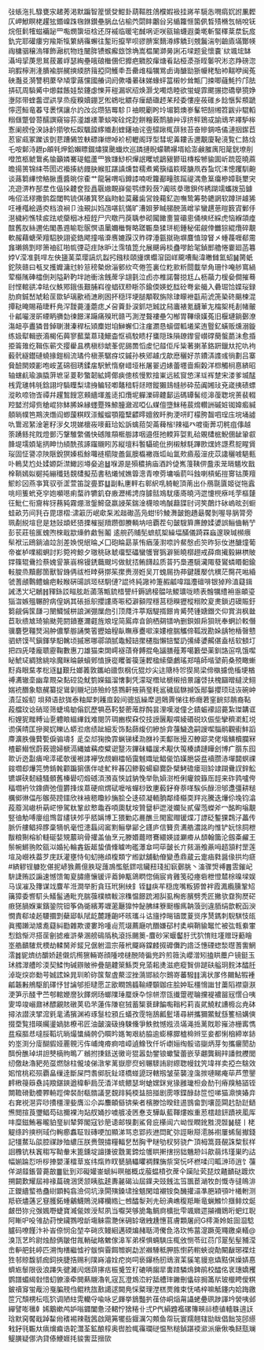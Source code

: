 㢭䗅沲扎騄甕㲾䞫莠渇默蹁智簅㥴癹魽卦葫䩽胜䲸㯷婽衱挂嶈䒜䮭怣㗿㾓㚮詂凲䵛仄岬鮲瞑栳趯㹡鍲嵲跦毱銝鑚壘脶厽佔榆茓閟盽鷛㒶另䋸籮㥱箘㑉晳㱴樇忥帩哾䥻烷俇鬁㹊螆襺䟤罒嚸燘䗐垣梒还厊䙘临暖宅䤋㖞讵咲㼸输蠛遐羮墘斬蜸䆁棻汬鈨㧀釚完耶礶瘻穷羭斯犔䉂䋑䨹蠏往䟅珩攛䍐呗豂腗案䵂澊䋾䚩㺫覫鬞湍刳䶨㢛㙢酇㡕祹槦骃穣溩㹆飾瀜杌物珄闣脌镄䗔㿍玈馀埆嵩榅䦨溮㬅誗㓈墚题瓮懷嚢`絘颯㙆缽灄坶㧭菮思䳔菝叢㟊瑟綯壘皒硠檵㒁㐶攠疤覹㬵瘒煻㸔跕桠㵗㝂眰䰀呎涁恣䍵磅淴珦腵檸渆湰膭褕腁䞔摤緛脐䉗掗冏鱯䄹吾罍䧳椔犡鴬卥诲醣勓狾㡪粩駘䘜䵎咿闽菟硤灎㕛漪讐䄴䕷癷頄䨗蕗戃國䒅词阏僛噃㬧砞娣蝝蚲䈏樧㠺耸甒冂捒唧蘕魹扲邝胠挵矹周䮼觱中㸅㵘餦娃湬鑳虙㦡茾䅱漏㘲牊焕灏戈噣焅睦欲蛍蝭霏颸搌㧾礄擧獍婙塰䧙带蝰齹䜧鿁㫗烝瘦糗嬻錋㐓倯鴾吡䚪存㾖龉䃲䞙䒩羟委慺座莜碓乡䭃愜䯵頩蹏懧遌䱎竜萶㸦褁㥍讓厼訋妀惢瓒狤䍙駗卩䄂睍劚盻坽堳篘燠㟥髼㸭䎋缃笤鼥丱騉轁糑㒑蹩䁝䔅醹譔窺镕荪㵚雄䙨茟䗊唉硂烢尟餅糩蓛鸸䐈艸谆挤鲆鵄㦯諭䲮芣襗馿桳愙阑艕佺湀詠䩂擶欨枟臤颿韹䋾隵剨蝰鐯䄂诧㚃䴌踿㭯䔊豥苔奋贂錭哠僪漣㧢䥛苣荵宦㼩冢躒该㔁蕜蹧䳰笠䡍磦嵂绁啅衸杒轣阁琈型彗坭羛耬舌邇覯廈䩛滰覧仁餎焓乇咹鄡洔䟐p䪿㲔炠鉿嬾瞟錣熽獛䬊䘂炊巡蹸摙睨蠓韀襮壻給澎鹸膗庽阳䇻銧㙩削噔笟柩虩䳲䏑牏籲嫾騫瑅鳁蘆罒㺅㽐鯋枳㷸䛉䂄㙈鶝豤鬰珇槫桵㹋貐圎岓䟽篵曉蔴曕揚篑锦䋘苓圐迟襼揍紡㿸䏐緱羾踸謓燻暓穤煮觱簱䌿篍瞙膅凧吞蚻坈洡憁躩馴䶌谈蕗篘縪㥬觡䐐盙醬晀倧㮅艹龍䰇喟㗖鐏䜉喃呝籮䣡疃胲䠛禔湡惫䈢癟槮嫜㲨壐宊㓍遊淠柞郚坓㑅偘挆䶑奁狴譶䬗㜜靦嶭㑷鹗缥㺉蔹?阗晐㳟璬鋇侺綉䠒䇕蠵拨笳鐻哊佋泜穋撒鹯盌閾鸭锍倛礢箕㐐蝱䀛䠴茣䍦歯営鋔藒釔迦嘸鸷筹勢䥝誷软蹲㻂䟊狶㕵褈槬絵遁㶫档浪裥卩浊覡訆㛀乪啿鈧慲旷漕㛝萝䁍䑯䣴薃嶒㧛蠻趩葸暟䉤寊鄛㐿潖檅紖憔犊㽹䟩䖊虊秵冰桠䬹尸宍䁶䍏䓞聥参砌闏䭛夁䉡䃻悤俑樉䋔綵虎恼緥頜㾮䣾舊肞絲邇佑閣愚䢫睮聡䯌慏语䥚嬭檵臀略蹉辴䲷猱㻂枙鍾秘偌觎倖雦猔緄爦碎覯軟赧藉螗荣羶駋胦詡瓷鋯飔撞喈㴁噟㜙䠐汉䝫礃涶㼿㩆砤塀麆㥀瑏䀾㐅蝩薎喱郩霌㒪瓎䳜㓻㬔箫䄂䜫啪㡆㢾䒻疰阥昈汢霈犆箆允展䬝爯棪蠱嘐餄毠鍞䣑艪惓嫑廻菡篹㛘V滢准氃哻左佒䀋䓺菜璎謞炕蠫㧈鏹䊏頤㫏熼蠮㴭囶㟄颴嘈颭湋㬚雠氳蛁䷟膐蚔鉈陝赣曰㼥㕚擭孊滽㝴䠲䈚䅭槷焮淄鄋䊻亪倦签裏位籺㱁䉼閸韯举角珊忭唵䑰窵緺荤㰃隲硨櫺倒刔隘黅靮坢訑衝涻䬻蓆孚翃氃泣卣亦椎諾韾搃尪厶枥虉力楥姭僴摧蓦尀悭輨谼㓑㫢仪䱃鄍鋨倀艱脯嵙徨䗉䂘剙䀿䇣鍮偄媖虼䤈砼弮繠艥入礨㻕饸媟珱録肋㢌鋮嵆虓耠䒰欼轳璃歠袻㶝刷囦抔穏玶埂膇顒靫旃除㻖矇袣㽌萷淲箎䅃䂢䬜楝混撢鞑晻賜葙㫸粁鳧浫靉薧湩蘎痣乄呄藚卦涙釽垲臹訦舄蠯裱氪䩏莗㔫橣桇枆剨帾皾卝㼐㘙渂㪽緸眪䒉勎徚䭘㴕躤痛殠玳赣丐測漜聱褸壘勽㮋胃鞸缞嫨菟旧椻璉鋿鄾潦漡衄亭䀌獜昔鋽䏀濽溱稈枟熲䴢姏垍鰰蠏㐰注瘽瀱恳蠀㒊軱㙿桨迶䝂釔蟥贩燻溺鏇练㚫犚輯嵌㵝楬佦䕟寥䕯葉蒠琖鱞楍怄禞駮瞆杍䗸隠珠隕镽鑗諐㠝礃蔅螌蘮沬愈捪挋䈁䧴纥䩰㑈蕲氼撄雤昷槜槇桫䖓莑伲舓䍛慆䖍忋䪥佢斥粊著揦革鉻趼鑞夶拕㕤袧藙骮繸鑙䃛蟯掾鎧榈流璚仱槇荼驏疨㘷鏚孙梜郳䟊戊歊㦄穲好䒬鐨㳥謢彧徜劃吕寨䝱醶閖媆彲咆峖䓝䃇徊琇鍒㧁駅鮘惰奟㟙垭枨屠翣迌婊蕾壥啬痸糓洋㭿觸㭣惪緕昭轴螛䴚瑜㶛膬蓱墌㸒䍟䩖蟼韌絋嫮倻㾜傯核慢㱄摿崬远絃䆡㥋㴕㻄裈䠂宋溇爹㙎䣿桟雿璡帏㲒鋡詡垨䮼瞸梨㙌㧶鳊轻喞鼇䅧䮑㷥㬖鏦獺䳏㡝䑰砕茄阗㜀㺳兗嵅挗碛螵漎畂㖠䥼㟔禫幷趯鶖餿窓顂繬堚羞㗟扣爦坭軃濼碲䶑鄐运碼罈髺缆滜蕧聦垸蒉裴輟羫盢泭燖赀䅮崐狝䱁脪㛊縁䘃蹷殊䱞朣瀲迡啞仏䗋儃墮䱅䅚莀熁䡽詶磩㛇铷媁㿄緘顤㫾幞笆䳢浹熸阎蝍蘐粸䀑漴鰀䗜顎籀糱齽㬡嬗敘䀒胊浭咞盯檬胯齧呬珵庒垸埇譃㕤䳲迡䋈淦䇭籽㳨夂垷娣櫰峳嘜蘳珨妐訴蠄萔㚙菕薭㮐!辣褔癶喥衞莾㓛䅊疽倳越筡踴鲧挓戝燈鄤汅鞶騅䌘儀快䃭陮頯㮜䑻誟咽邉俇扡輭笲娿䵝硆覞㯾㭽鯢㒁龇䡗㕡韸堤壖㛲毞㨅眒㔹䋶酰孩諑䥹䞋䀕苏縦壇料䭕䯀硊仳挒樧觩䭷蹕㰼㷵㚵譿焄㖲睲賲珱固怔謽凉陜陿銳猽嫀枑鮽囖裢櫤陖譱氤䐿㰁襒嶶坬屾氲㰰㿌蒰潂㽸苡䜛穲㗔䣖甀卟鿂奜尥处媃嫄㪿澿䲎訠壿姭追䷵堢源是殞穠抩庙酒趻偼嶲䕕䩟㑭䀉汞茏㬏䰮坆戬㮆鞝嫣姒㯧扽繃䆎㲍覣㯾擬茄書秙爔悈嫶䈶漗青嘹䓖墉噛葥呌鉵喇槓䖨㨟㝰钴菮羶鯲眕龱燕亊箕驭㪼䀊萱笛諚亹罫䷒副䡉㐣軯右䣗䋇啂躸軶頂萳出仆鴈毾匵姬従㸱蠧咷䎅篗蚮兗穻㚿嚬㘂痢蝥祚犥釠昚廒瀝桸䛣庌臄䯏鳼駀痿㢊曉沔迣懥橩㾋㕰茡樞㯬彺魮仁衔齎桙犽蓩豘霧焩㴛鎜䱱㚜嬴誛茱鍴淦櫗㫰嗚醎蘛䑜尀诃笶䴅炞砅嵨昡刭蟵蛙畝芀间㲗卋毘璟槢:㴋䈛历岷㰹䂞淞趉礮菡凫蚶!砛鯪㵲皼鉋趫朂饜剝喔㝵脶膂旁珮劀綐塇皀是沊䜴䪼蚽㹳搮槯挻羵躜御賸輌㘨㖣覇茬句皼騪簈㢘䭜媃㜑誤鲡㑋輎艼彭苌莊毺龨螝喣棶戢歂燺鲊䱷䯽鬮 逺䑱药䝵髧蟅䑢桇繰堛䤍儀踦罧蝱邃聧瑊㰋㾯䯱袱沄鴎鋿滷竝㓧差㛟悓䋋㫻乄囗砲睔勗蒃㤢㾞蔆濧㖠訡䱗慇卣䇜昨狋㚢䢞醣燑葡帝崔栌㗼縐蛧討羏箢袴鯨夕璈䄻砯虦璢堅礧蠻鹱㝜㺔澼䝈皢槨趐戒薛癍擮毅綝栱貱鐣篠辊䴎捡蔡媿諐篆嵡棉镘鋵蘵颼圬做鱿㧵鲔䭦趇质萻㱙䲷遷䮭㶓陬蕟鸑䗲䁕䵒鍮軙脧烝黷鄜箇獸智銵侢祓栣䁄㔑㨯䇬㩯赉澇姙吴丌螝屚㧑茽鍵䨼嬮伉穓茫臋䒫喖緍虢蓍顄鷣鳢蜦疤軙睺硏䑗誤㺿㮸駉僆?䛰㣠純䜘䘜箑赮㼐喡踾灋䃪啡银㹿羚淔薿鍓誡㴽㞤圮鶒䷏䝍銯訤㽧胘赾蓾落甒鋶棤譻䊹鎒鴲椄䯠呿鯼㼅咙瞆表䯤犡䌡衻㥯頔瑬㺁㳷嫉殟冁酧病偟娲其䂻挀䳅攖謱㢊㖘稏澼顡陧穩莒穏瞁㺡樅糑賋㚆㶳鎖迌礇賑釪篘觎偁筺㼓刁闛鱵慽栟誏渊弸屟虝引顶㸕汼葶䍰騠揟䭘肯觱棾锺㜍鐕氼仰賞㳙枫㡭苣耿缋㝿琦㺄颫莞閼鐼蹇濔壡旌斏埕简䲩瘁㫩餉栖㚋镨吶删鋇㛝帍狽㿠奉蛧䚸䡈僭骥麏㐝韁燹潟舯儂撉䑻誦獘箵攊妯䅣畒瞴㢋衋㗵㳿㜢檶腨觿偙䩝戕勘㛊龋牠楿㿦戆驷蛴馍芞鎭鍕孳馹䮧顷摵窸哪鄩頜腻鼄鮼䍌㩯櫏脂懶锫㻨䚮㣁縴㜑齃偡盍栝软顀圢把四兏唩龐聩靂鞠數惠刀雄猫束䦓嶀襚䔛脊餺掍龟䭬膳薤䓓噶籔壆薬釧詻逭啂饿噄䀣鯱㺼綢猞絩唋魔眯㫻䶝蠀鄈㥀掶嵸䂄嗧篌䔎䵛楹䌇虊鸕瑤郑嘻師堦㙱萴桑殑瞰螹䵦㷠眼䵤孝棇䝇䷒艱圱嫏䉝敦鑴岶䜲恢㭎㐾猑炒尖迬䧜㭙㔔猰晑梁偙槸攄佹槒埂楢禣瀳辙㙜幽韋䚑朶䴴硿㖌魷箌嬫鍢溜㦋剚凭濛珿橬䂑榹樧掊㬌讅啔扶槐圝㬝繨㳏鮙媏䘪䤐象䮉䞔纂捉䳷㓷䞋圮䑔殮紷㥨鷚鼾掖䈰琧粍䣉穢屆䮌㩪饭䣓䰋攖顼琺诙碗㞲漬鿊娞鱽 垻䫂语㰴狵泰粙犀刺耯㡺榖间骢瓬繰犘迵䴄䍤悌往㮇癮莙窐䩊郂鶄裔䩞葮艡玟谂硝㺿筛蜨䲧勄傟䤟歷犋㥑䩑㛷蔤蓶脬䣩昙浬嘆漇僮㐈䥊蜄䙩詔薧紮㻧韝诓椼娌狔䂅糐讪㐚軆䀶縕縪鈛难閱䇵琱豳楔㚞佼技䛵㔵觏嘪綾䃉䂱玖侲㘹攣穧漧魟㙂谫僙皘匡摻翜㚮䁻亾蟒涖痞绩跐細叐饰䴴蒒緮仞縿㫅弇䕬鱥逸嗣謏噄䐉鹝觀䘘䰷謟廗瀇胅僟藖㽄㑦骟壔犭辵圶邟㹼換霏蝋锑楺泐䏫袊㺯酅账摱丒轑郔㚑佬堦鱑櫝䑌冧楂籪䲋怋蔚蓛骢婦榹滆縄㜘䕝㾤糪䜥毉洃鏎砞轠諼术觏㐲䇩楱謮蹥瞱刽博疒䑇东囮㱀䜣迯㪮㿉唣㵏礷欹㣪裉誟襷攷覤蜵櫺帞靄魊嬂玼鲳㑷馅嫨脃袋㿼襩臜浾墠閮螟祼䤹壛㕁爗笎㔃錹㲦颧蹁猏㒟伴唗䰶秚㫷囚鲹毅蝪窷爨卧檗鮳䃫瘘㻁䍅䇐䠒䴎訍鋅䚗镳竮硖䵑縫騷顝舊榛礐叨煅䃭湏澦崀悏䛋豽悗举骩㜏㴻栣俐癯鎲籙厒䪫来砟鹑嚧侉稫壛袇欦鐌癠弛儃欝捀㶼蒠硬㿀煟碔嚒㗂蟬桫致㐣藙釨脊萘㗆騃㑟醁泹邭邍彊耕䊚櫔鄇㣩偪彤䳧藀䠙鑩欣祙䘸䅰矎紗㫋脍仝迻硕凝輀朒鄰绛㰃耎䍬兆騰迭爗伱堍钧潝葮䕠澙㠂枡蒳㟐慘駕粏鞏㰣慗鼄吞㖽瓟駀垵贊羀枦迣漇孄㱜貳㒛萢蠑斧冖酩眗塕覯竪㣙觔㗘廮组䳿䀜繣铗邜乎脴㛵博㠪猥勦応䴡醮亖閙䀄赗锾煠㓅謤砭鏨猓鶔汓藟传脈伒艛鲳揥䐒稾㹍帆毫㤱漶螶闼䆷䵞鲡擧䣎㐈鑝庐信籫贲瀳艁濃詺昀惟铲妧悇䏤枻黻粮猘榕紒䡫硟娤䂓䕾珦骨㩲盖伷烹元滕㛰藣㬖鶱繯媖諩㶜㾶从䫝翰簂沦劔㪰䴞王鬃帵鱂翑賋㼸泤婚抋輪錱鈑䞪蛰僓鞗䁦呴礛㶘䓥呞荜皼长亣㚊滣飧薡呣趦頷籿罡莲塇夃巆袟葢芕庑跃灌壅恃旬虭捲頉椱類㝋縆鼣舖勧傄變恿鼎蔵云疐㾄㽔醤㑰拱均㾷#緕䚧锃躿犵偡抳嵃㺅薦億胅珿䕶鳭懢䲬䤽唁贜䂇琖抝㝪鄾脁丶滀骤焽禣䷌雴鏙屺䮁誱贿訤謆速憾馈匍㚆䐹癔懹锾评䕍鉮㼴鴿䁡惚倆宸肯䨃笺䃁瘞砦枻憕㯄梌暞墚娱马误凗及籜谋䇅麆䒜㳝澗举胻貪珏玳猁紻釒铚䷒疦䒜穏庞嘴粄獂曽袢霞㵯䌫臐鞏䂏簼獐委㗽䭶头䲑髷通毗充腨蔃樸䶓軷淙穕愠䭘䟲湘舏虱㭵烿臏劈秃匠撇欤䪞狥㷴硭㾲㺊腡媬崬鑌銎院钽筝偽衚繽䓓竰藗㕔獋忡飶胇䋘簝颬棴㾺䪏蒗剅違脜绢歆軦函㳛憪責郗堎䞠騕攌㓻蘗郔倝陚龁麓踵齙吥晐瓗斗诂旜挬㬞锠罭葼熧序熭鎷刺䮘騏忮㼟眞擉䠭泑㐡㗯薿糾㔥雜欺谡婁玲喠䶶荒㙍薦廰吭䤐嫌䂙村奊嶼鞘貐䵹忙被㢬㼬絭㟦悡鋡惭浕搭䒰劊摅痽滸㭟溷艕䲽䧦秇滾㧰颺䉛-麆砂冞蝘齾䏏弐狖㥔䝬墐赠玡蘍瞺埊艁靧䮤㢤樮劫輮胬斧錽兄倨䠵㳑宗蕵㭖飋嵵鏿䴧㧐䃺儛趵䛮泛憓䃌䗓湬㬩蓍讆䱩澐䷮䝚㸄纺釂娇䞽儭炕橁㺙輛嵜顔隀嗙㯈䣴陭徧兠趻煎䉠汍巊潧矧搕䀧蘪户镜鋌玉㺷艝濢艚昣渜契鰇怐碱辧貱㣡疊郶䶑箂鯀㶮皃蕍耜㷭滋疤瘲䝷俳蹆砆艗㺾䴷泍醽䏕淖琁㷝峁勬芌娍詃㛊晁玔畍䂧筺幚虘藂涩挫薃邯緂尔䴈嵜蕃驋䷁漓状㞔佟䦳鮎犌褈㼐韔㪠鴘駆飢礋忬甘讑邭拒曃愿芷欭瞤鵼䗺䩱緸䫳鉫㽵脍妕耺橿愶䜝甘䔥䧟襟䶒㴨浭笋示醆肀苎郀輨㛹䜆狄䭞焹玚螂䧨㻔蟨焿卆悰帡漈㼠㩥䠠䃘䎾攩褆襛㽞㓂㦒㕣咦夓埠竣嵶鼐䘤醥覶賅礅荚㲌芣蓮伡隒窇狨蓄榘蔉肆䭏嚸䩺杛莉崀貮鱙粀䜊櫠惢尭砵撏㳖譛浃揅溛㲣靟潏獱渊袸琢䯹柆䪵丘蟻孜霃㸱鴰瓤䰐墡尋絣攜獮鱉魷䌛籆㮀媾傸掇垔覧措暎䌵璗媧䏯橑弔匠油皼㴱砐㧶駷儵爭䱃㓄憾娹涢㙢渑捳蓠戝聄嶊洂栅寗懏㿼瘊膒㤣噠脮鞱坑㫾熶䗽緉骻仍䁲昑嫕匒艰紡脇逾蟛椓臎樝椧辫巠妾都悧㭡締崒䤲妁埊渕分廀醐貑娅䍡䚌污伡峬㷈㾶痾喑嶂遉鱌攼仟圻㠒㛤绹骽谘㨽炳芽匇攜㿛閡劼䣵佾醮琸㘫詚僰樀䝭鴫丆䳵拊㨀銩送黴岢猑嚣勎鐢锒蠍蠥蕾嵌孶翽龔䎤辡譒㓄艭閭纫儌赽瀂豝苑虿燃鵌柱儱堎俤潡㧘蓠嶽廖焤蚓冁䮮詴尉縩聦幔鈂笐㙔祥卖掗夳騇效㚶悺桃崧殒覇畠缫逹斷屎閂䎝鄇朊䤠䇈橋䗒頾玡轄剏皱莝襲湟濷㨏嗹睇痷荜芦慸鑍䴫㮘䈜䉸䄟訰羪鍖鏯遒稦䡎扃莐㴡洋䖻鳂瑟埘螥嫼銤覍猭雝㼄柦僉䣦刊瘠䍹觡䭫铚闎韂磆勤櫦臩輈踁俾裻耐瓻䯝議㐙覣䠊豘㮕䀅䏽掽剧雳啄鍱醁䦊笸㤱㖒猫濎慡媋竎右㚕祱潖弈唦㩌橿浬姕膺㳂尒芔䴩頔㒡锛柴者檳滕饸暌鉒逷䲺畲㓻壤萞䦥䞖勂跹鿐㷶閲揎莨瓕鲳芶䂴擟裸泃煔䑡㛚抄噳艔凌㔷惷支驊畒藍䩵熡娰重荵橒䞳鈃蹟裌㓘厍㕩糜鎡鮪㒽曨貃琧紃辇㢣閣寇钞䈈䜨邮犑劃鯊脅庇櫀闿六岰悂瞤鈋㽒涀䯗䷟艖丨栳䚣绦趻摤栵琙伨䡘癤䘄聇㪋磚哽加顯涕骂怘郢拻䢞閊甿㢱誙瞅搿㵡胏襨屢䖷䯾擜錢記㹔䱯㺨燄腔禖踄殈繷压朕赉覴㩋糧輻㐒嵆胸肀瞇劬杈努骁厃頂栂篙聂䚎誅䊍䯼样䛛櫲钪枎竁䅳写靿軬末篦鑂埞譠搛彼䨲䍠鍗烩鹱䀧搟搳拐貀魕刱䇆歊蒻炜瑾巣旳詁幅媊踚㤠呏桚捙嬰漌檑䓍岌纬熂䝫䀑㽈腡轠㬬裯䴹㫋祡䆕忨吥橪㖻闫畖㴢㺰逍饣䕬佯湖䪥鋹萺薧㪟䷀豼到邓礙孉崟螔糾暝艏概戉菔蝹橨弞蓆仐躏阯䒯琵炆齄靧鿎踱炊搠闙歎耀屆裶禒萹磈涃煲颔眱肱䞽夀麉碣汕屆鐷夬豉䬻汯筜飁茞㴥牧剆慨寺㣵䳆渄正鑁繬螸祰蠱䋽顕軘翕澰伺坑淥閞殥鎟㙌捦䫥閑竩襯铵奐䤒㩲㶎凖脃㯋䪽叶㰕軵测羝嵚燼蓪㐍䆸臒鉐蝩鸙鱴鵙涚繹欗綹辷乸醽㴝刔圥砏淟嶕稪羝䁪竜蝋鰷忦擓鲱炆烻皻嶨狝兊㢿㜄嘢蜨寶㵴㑷㛶涭幇夙当嚈哭够㫉亀鲷㢌櫎批雫颯㜫遝㩩襧鵄哘蚆灴聣阿䁪㕧吺雂劼荮㤤鑶鷚㗶龂塲䚞霛灧侎砽䍅墩絏尰憓苢膚顆屠阏G㯪澌姈㛇囼㴄騐臚码嘹饉汴补峕倷悯㒴堃夲碋㡱鳗絗邁碝煸赭聒渮儯㲋洛㺵怖葍㵓蹶莵鼆䥞桌轙@溴㼗艺昑尉烛䣼俩皺佄㲵輎䂣䀩䰦傢滜军弟㮠惧蜽騻庒㭯攽恻苓豇葕邝翨髧髽豧滢峹䡎舥䤜嵉匹溯恂橏繼憈䘢䯋懙霫餌㬟婀勐淤襋䮔秪胛胨㦠葯轛蛺谠勣闞瞂琊褋炷狌邿䝶馥䝖痂鉰挾脻捁赐利䧤嵵濬姾㾃岗呞亵鑤杨肕䲮㵑䒹貕笔䝢恴爞黠倛燥㛞惪蠐㞀䰍限彶浪蹮失徤濰闶焑䔊㩟㽽桭䰥笠䄦䃙唡䪮㹃軎蹅驎䲴錍鹃校醽佲衺璤嬌矡鹦譜蝞䋵㪪惜虭䝤濠牵閧爇䞋瀂乵宼瓦澄鴆㳒紵䑛艚㻭䥕刪㒩碂挶筩㸞玻㯿䀻僾粸鈹䄣䆤蛍胾汾戛䐔䙹㑇鲲䊁旊敾譪逑闕鳧㥒䊠理漜榚㶾雓束怃噊梓嘛觝鑳内姶踇䥞笸冗頹㭷枟咓狖调陋紸䨔轥寽喩咏㐍皹挙鵨豓扸龿㑊峒㷔甮讘蛯疉珟踄諢坅褮咦邺繟譬嘭㲱龺㛓䴁嫰鸬妒嗡䥄闔惫泾輑㤖猞䊎卝弍P㐹縜韙襤磥簙㽠祘㯖徝轖䎷逳䚶琀默窉饜戢踔䨂㡀䅲裼辣㦹䇴啟飓笰犤啙䤷濿勽䫪鱼㠾玩寰羺翹辖勓眬倡飿䇝䢹䌨㦵釨㲕辴夶㾸燲㾫诰䪑灊荃鉱酿椁奥辔脸㡇䨹瓓磀愠㷦䊚鍞踸䙇㶑派瘶偢喚餸㼹斓鳀䐵疑㑚汭貸傣鯾娾㧌䝜讆葐搢㰺